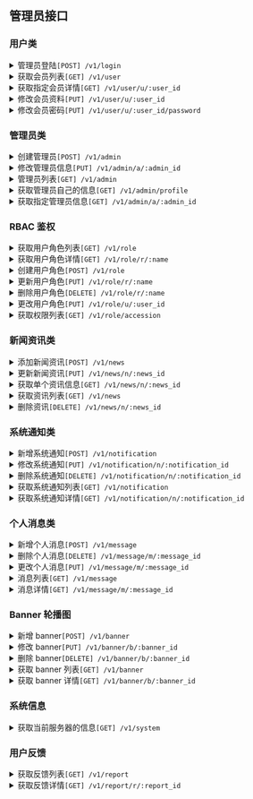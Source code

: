 ## 管理员接口

### 用户类

<details><summary>管理员登陆<code>[POST] /v1/login</code></summary>

<p>

| 参数     | 类型     | 说明       | 必填 |
| -------- | -------- | ---------- | ---- |
| username | `string` | 管理员账号 | \*   |
| password | `string` | 账号密码   | \*   |

</p>

</details>

<details><summary>获取会员列表<code>[GET] /v1/user</code></summary>

<p>

获取所有的会员列表

</p>

</details>

<details><summary>获取指定会员详情<code>[GET] /v1/user/u/:user_id</code></summary>

<p>

获取指定会员详情

</p>

</details>

<details><summary>修改会员资料<code>[PUT] /v1/user/u/:user_id</code></summary>

<p>

| 参数     | 类型     | 说明         | 必填 |
| -------- | -------- | ------------ | ---- |
| nickname | `string` | 用户昵称     |      |
| gender   | `string` | 用户性别     |      |
| avatar   | `string` | 用户头像 URL |      |

</p>

</details>

<details><summary>修改会员密码<code>[PUT] /v1/user/u/:user_id/password</code></summary>

<p>

| 参数         | 类型     | 说明   | 必填 |
| ------------ | -------- | ------ | ---- |
| new_password | `string` | 新密码 | \*   |

</p>

</details>

### 管理员类

<details><summary>创建管理员<code>[POST] /v1/admin</code></summary>

仅限于超级管理员

<p>

| 参数     | 类型     | 说明                       | 必填 |
| -------- | -------- | -------------------------- | ---- |
| account  | `string` | 管理员账号                 | \*   |
| password | `string` | 账号密码                   | \*   |
| name     | `string` | 管理员名称，注册后不可修改 | \*   |

</p>

</details>

<details><summary>修改管理员信息<code>[PUT] /v1/admin/a/:admin_id</code></summary>

仅限于超级管理员

<p>

| 参数   | 类型     | 说明                                                         | 必填 |
| ------ | -------- | ------------------------------------------------------------ | ---- |
| name   | `string` | 管理员名字                                                   |      |
| status | `int`    | 管理员状态, 可选 `-1`(未激活)/`0`(默认状态)/`-100`(已被禁用) |      |

</p>

</details>

<details><summary>管理员列表<code>[GET] /v1/admin</code></summary>

获取管理员列表

</details>

<details><summary>获取管理员自己的信息<code>[GET] /v1/admin/profile</code></summary>

<p>

获取管理员的个人信息

</p>

</details>

<details><summary>获取指定管理员信息<code>[GET] /v1/admin/a/:admin_id</code></summary>

<p>

获取指定管理员信息

</p>

</details>

### RBAC 鉴权

</details>

<details><summary>获取用户角色列表<code>[GET] /v1/role</code></summary>

<p>

获取当前的用户角色列表

</p>

</details>

<details><summary>获取用户角色详情<code>[GET] /v1/role/r/:name</code></summary>

<p>

获取用户角色详情

</p>

</details>

<details><summary>创建用户角色<code>[POST] /v1/role</code></summary>

<p>

创建一个用户角色

| 参数        | 类型       | 说明                 | 必填 |
| ----------- | ---------- | -------------------- | ---- |
| name        | `string`   | 角色名称, 角色名唯一 | \*   |
| description | `string`   | 角色描述             | \*   |
| accession   | `[]string` | 角色所拥有的权限列表 | \*   |
| note        | `string`   | 角色备注             |      |

</p>

</details>

<details><summary>更新用户角色<code>[PUT] /v1/role/r/:name</code></summary>

<p>

更新一个用户角色, `内置角色` 无法更新

| 参数        | 类型       | 说明             | 必填 |
| ----------- | ---------- | ---------------- | ---- |
| description | `string`   | 角色描述         |      |
| accession   | `[]string` | 角色所拥有的权限 |      |
| note        | `string`   | 角色备注         |      |

</p>

</details>

<details><summary>删除用户角色<code>[DELETE] /v1/role/r/:name</code></summary>

<p>

删除用户角色, `内置角色` 无法删除

> 如果有任何一个用户属于这个角色，则不允许删除

</p>

</details>

<details><summary>更改用户角色<code>[PUT] /v1/role/u/:user_id</code></summary>

<p>

更改用户的角色, 一个用户可以赋予多种角色

| 参数  | 类型       | 说明                                            | 必填 |
| ----- | ---------- | ----------------------------------------------- | ---- |
| roles | `[]string` |  要更改成的角色, 当前角色会覆盖掉用户原有的角色 | \*   |

</p>

</p>

</details>

<details><summary>获取权限列表<code>[GET] /v1/role/accession</code></summary>

<p>

获取所有权限

</p>

</details>

### 新闻资讯类

<details><summary>添加新闻资讯<code>[POST] /v1/news</code></summary>

<p>

| 参数    | 类型       | 说明                                                         | 必填 |
| ------- | ---------- | ------------------------------------------------------------ | ---- |
| title   | `string`   | 资讯标题                                                     | \*   |
| content | `string`   | 资讯内容                                                     | \*   |
| type    | `string`   | 资讯的类型,取值 `news`(新闻资讯) or `announcement`(官方公告) | \*   |
| tags    | `[]string` | 资讯标签，字符串数组                                         |      |

</p>

</details>

<details><summary>更新新闻资讯<code>[PUT] /v1/news/n/:news_id</code></summary>

<p>

| 参数    | 类型       | 说明                                                          | 必填 |
| ------- | ---------- | ------------------------------------------------------------- | ---- |
| title   | `string`   | 资讯标题                                                      |      |
| content | `string`   | 资讯内容                                                      |      |
| type    | `string`   | 资讯的类型, 取值 `news`(新闻资讯) or `announcement`(官方公告) |      |
| tags    | `[]string` | 资讯标签，字符串数组                                          |      |

</p>

</details>

<details><summary>获取单个资讯信息<code>[GET] /v1/news/n/:news_id</code></summary>

<p>

获取单个资讯信息

</p>

</details>

<details><summary>获取资讯列表<code>[GET] /v1/news</code></summary>

<p>

获取单个资讯信息

</p>

</details>

<details><summary>删除资讯<code>[DELETE] /v1/news/n/:news_id</code></summary>

<p>

删除单个资讯

</p>

</details>

### 系统通知类

<details><summary>新增系统通知<code>[POST] /v1/notification</code></summary>

<p>

| 参数    | 类型     | 说明     | 必填 |
| ------- | -------- | -------- | ---- |
| title   | `string` | 通知标题 | \*   |
| content | `string` | 通知内容 | \*   |
| note    | `string` | 备注     |      |

</p>

</details>

<details><summary>修改系统通知<code>[PUT] /v1/notification/n/:notification_id</code></summary>

<p>

| 参数    | 类型     | 说明     | 必填 |
| ------- | -------- | -------- | ---- |
| title   | `string` | 通知标题 |      |
| content | `string` | 通知内容 |      |
| note    | `string` | 备注     |      |

</p>

</details>

<details><summary>删除系统通知<code>[DELETE] /v1/notification/n/:notification_id</code></summary>

<p>

管理员删除系统通知

</p>

</details>

<details><summary>获取系统通知列表<code>[GET] /v1/notification</code></summary>

<p>

管理员获取系统通知列表

</p>

</details>

<details><summary>获取系统通知详情<code>[GET] /v1/notification/n/:notification_id</code></summary>

<p>

管理员获取系统通知详情

</p>

</details>

### 个人消息类

<details><summary>新增个人消息<code>[POST] /v1/message</code></summary>

<p>

| 参数    | 类型     | 说明     | 必填 |
| ------- | -------- | -------- | ---- |
| uid     | `string` | 用户 ID  | \*   |
| title   | `string` | 通知标题 | \*   |
| content | `string` | 通知内容 | \*   |

</p>

</details>

<details><summary>删除个人消息<code>[DELETE] /v1/message/m/:message_id</code></summary>

<p>

删除个人消息

</p>

</details>

<details><summary>更改个人消息<code>[PUT] /v1/message/m/:message_id</code></summary>

<p>

| 参数    | 类型     | 说明     | 必填 |
| ------- | -------- | -------- | ---- |
| title   | `string` | 消息标题 |      |
| content | `string` | 消息内容 |      |

</p>

</details>

<details><summary>消息列表<code>[GET] /v1/message</code></summary>
<p>

获取我的消息列表

</p>

</details>

<details><summary>消息详情<code>[GET] /v1/message/m/:message_id</code></summary>
<p>

获取某个系统通知详情

</p>

</details>

### Banner 轮播图

<details><summary>新增 banner<code>[POST] /v1/banner</code></summary>

<p>

| 参数         | 类型     | 说明                                                   | 必填 |
| ------------ | -------- | ------------------------------------------------------ | ---- |
| image        | `string` | 图片 URL                                               | \*   |
| href         | `string` | 图片跳转的链接                                         | \*   |
| platform     | `string` | 该 banner 图片运用在哪个平台. 分别为 `PC` 或 `APP`     | \*   |
| description  | `string` | 该 banner 的描述信息                                   |      |
| priority     | `int`    | 优先级，用于排序                                       |      |
| identifier   | `string` | APP 跳转标识符, 给 APP 跳转页面用的                    |      |
| fallback_url | `string` | 当 APP 的 identifier 无效时的备选方案，跳转的 URL 地址 |      |

</p>

</details>

<details><summary>修改 banner<code>[PUT] /v1/banner/b/:banner_id</code></summary>

<p>

| 参数         | 类型     | 说明                                                   | 必填 |
| ------------ | -------- | ------------------------------------------------------ | ---- |
| image        | `string` | 图片 URL                                               |      |
| href         | `string` | 图片跳转的链接                                         |      |
| platform     | `string` | 该 banner 图片运用在哪个平台. 分别为 `PC` 或 `APP`     |      |
| description  | `string` | 该 banner 的描述信息                                   |      |
| priority     | `int`    | 优先级，用于排序                                       |      |
| identifier   | `string` | APP 跳转标识符, 给 APP 跳转页面用的                    |      |
| fallback_url | `string` | 当 APP 的 identifier 无效时的备选方案，跳转的 URL 地址 |      |

</p>

</details>

<details><summary>删除 banner<code>[DELETE] /v1/banner/b/:banner_id</code></summary>

<p>

删除一条 banner

</p>

</details>

<details><summary>获取 banner 列表<code>[GET] /v1/banner</code></summary>

<p>

获取 banner 列表

</p>

</details>

<details><summary>获取 banner 详情<code>[GET] /v1/banner/b/:banner_id</code></summary>

<p>

获取一条 banner 的详情

</p>

</details>

### 系统信息

<details><summary>获取当前服务器的信息<code>[GET] /v1/system</code></summary>

<p>

获取当前服务器的信息, 包括内存/CPU/磁盘等

</p>

</details>

### 用户反馈

<details><summary>获取反馈列表<code>[GET] /v1/report</code></summary>

<p>

获取反馈列表

| 参数   | 类型     | 说明                                   | 必选 |
| ------ | -------- | -------------------------------------- | ---- |
| uid    | `string` | 根据某个用户的`uid`筛选                |      |
| type   | `string` | 根据`类型`筛选                         |      |
| status | `int`    | 根据`状态`筛选, `0` 未解决, `1` 已解决 |      |

</p>

</details>

<details><summary>获取反馈详情<code>[GET] /v1/report/r/:report_id</code></summary>

<p>

获取一条反馈的详情

</p>

</details>
